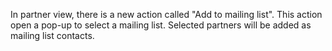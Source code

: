 In partner view, there is a new action called "Add to mailing list".
This action open a pop-up to select a mailing list. Selected partners
will be added as mailing list contacts.
